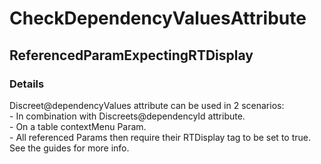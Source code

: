 ﻿---  
uid: Validator_2_59_4  
---

# CheckDependencyValuesAttribute

## ReferencedParamExpectingRTDisplay

### Details

Discreet@dependencyValues attribute can be used in 2 scenarios:  
\- In combination with Discreets@dependencyId attribute.  
\- On a table contextMenu Param.  
    \- All referenced Params then require their RTDisplay tag to be set to true.  
See the guides for more info.
